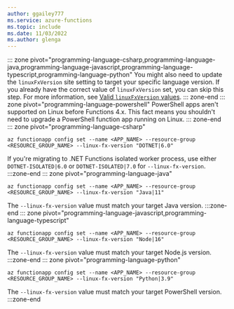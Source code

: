 ```yaml
---
author: ggailey777
ms.service: azure-functions
ms.topic: include
ms.date: 11/03/2022
ms.author: glenga
---
```

::: zone pivot="programming-language-csharp,programming-language-java,programming-language-javascript,programming-language-typescript,programming-language-python"
You might also need to update the `linuxFxVersion` site setting to target your specific language version. If you already have the correct value of `linuxFxVersion` set, you can skip this step. For more information, see [Valid `linuxFxVersion` values](../articles/azure-functions/functions-app-settings.md#valid-linuxfxversion-values).
::: zone-end
::: zone pivot="programming-language-powershell"
PowerShell apps aren't supported on Linux before Functions 4.x. This fact means you shouldn't need to upgrade a PowerShell function app running on Linux. 
::: zone-end
::: zone pivot="programming-language-csharp"
```azurecli
az functionapp config set --name <APP_NAME> --resource-group <RESOURCE_GROUP_NAME> --linux-fx-version "DOTNET|6.0"
```
If you're migrating to .NET Functions isolated worker process, use either `DOTNET-ISOLATED|6.0` or `DOTNET-ISOLATED|7.0` for `--linux-fx-version`. 
:::zone-end
::: zone pivot="programming-language-java"
```azurecli
az functionapp config set --name <APP_NAME> --resource-group <RESOURCE_GROUP_NAME> --linux-fx-version "Java|11"
```
The `--linux-fx-version` value must match your target Java version. 
:::zone-end
::: zone pivot="programming-language-javascript,programming-language-typescript"
```azurecli
az functionapp config set --name <APP_NAME> --resource-group <RESOURCE_GROUP_NAME> --linux-fx-version "Node|16"
```
The `--linux-fx-version` value must match your target Node.js version. 
:::zone-end
::: zone pivot="programming-language-python"
```azurecli
az functionapp config set --name <APP_NAME> --resource-group <RESOURCE_GROUP_NAME> --linux-fx-version "Python|3.9"
```
The `--linux-fx-version` value must match your target PowerShell version. 
:::zone-end